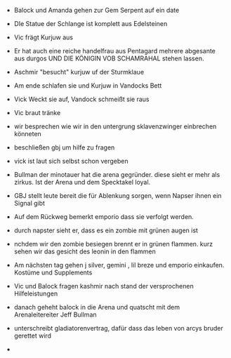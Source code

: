 - Balock und Amanda gehen zur Gem Serpent auf ein date
- DIe Statue der Schlange  ist komplett aus Edelsteinen 

- Vic frägt Kurjuw aus
- Er hat auch eine reiche handelfrau aus Pentagard mehrere abgesante aus durgos UND DIE KÖNIGIN VOB SCHAMRAHAL stehen lassen.
- Aschmir "besucht" kurjuw uf der Sturmklaue
- Am ende schlafen sie und Kurjuw in Vandocks Bett
- Vick Weckt sie auf, Vandock schmeißt sie raus
- Vic braut tränke
- wir besprechen wie wir in den untergrung sklavenzwinger einbrechen könneten
- beschließen gbj um  hilfe zu fragen
- vick ist laut sich selbst schon vergeben
- Bullman der minotauer hat die arena gegründer. diese sieht er mehr als zirkus. Ist der Arena und dem Specktakel loyal.
- GBJ stellt leute bereit die für Ablenkung sorgen, wenn Napser ihnen ein Signal gibt
- Auf dem Rückweg bemerkt emporio dass sie verfolgt werden.
- durch napster sieht er, dass es ein zombie mit grünen augen ist
- nchdem wir den zombie besiegen brennt er in grünen flammen. kurz sehen wir das gesicht des leonin in den flammen
- Am nächsten tag gehen j silver, gemini , lil breze und emporio einkaufen. Kostüme und Supplements
- Vic und Balock fragen kashmir nach stand der versprochenen Hilfeleistungen
- danach geheht balock in die Arena und quatscht mit dem Arenaleitereiter Jeff Bullman
- unterschreibt gladiatorenvertrag, dafür dass das leben von arcys bruder gerettet wird
- 